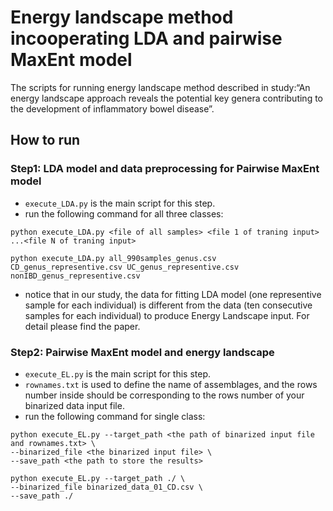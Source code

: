 # Energy landscape method incooperating LDA and pairwise MaxEnt model
The scripts for running energy landscape method described in study:“An energy landscape approach reveals the potential key genera contributing to the development of inflammatory bowel disease”.

## How to run

### Step1: LDA model and data preprocessing for Pairwise MaxEnt model
- ```execute_LDA.py``` is the main script for this step.  
- run the following command for all three classes:
```shell
python execute_LDA.py <file of all samples> <file 1 of traning input> ...<file N of traning input>
``` 
```shell
python execute_LDA.py all_990samples_genus.csv CD_genus_representive.csv UC_genus_representive.csv nonIBD_genus_representive.csv
```  
- notice that in our study, the data for fitting LDA model (one representive sample for each individual) is different from the data (ten consecutive samples for each individual) to produce Energy Landscape input. For detail please find the paper.

### Step2: Pairwise MaxEnt model and energy landscape
- ```execute_EL.py``` is the main script for this step. 
- ```rownames.txt``` is used to define the name of assemblages, and the rows number inside should be corresponding to the rows number of your binarized data input file.
- run the following command for single class:

```shell
python execute_EL.py --target_path <the path of binarized input file and rownames.txt> \ 
--binarized_file <the binarized input file> \
--save_path <the path to store the results>
```
```shell
python execute_EL.py --target_path ./ \ 
--binarized_file binarized_data_01_CD.csv \
--save_path ./
```  


